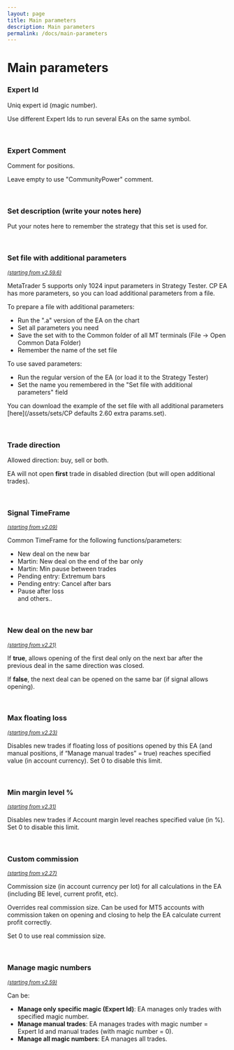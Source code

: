 ```yaml
---
layout: page
title: Main parameters
description: Main parameters
permalink: /docs/main-parameters
---
```


# Main parameters

### Expert Id

Uniq expert id (magic number).

Use different Expert Ids to run several EAs on the same symbol.

<br />

### Expert Comment

Comment for positions.

Leave empty to use "CommunityPower" comment.

<br />

### Set description (write your notes here)

Put your notes here to remember the strategy that this set is used for.

<br />

### Set file with additional parameters

<sup>[*(starting from v2.59.6)*](/docs/versions-history#20240428-0903-260)</sup>

MetaTrader 5 supports only 1024 input parameters in Strategy Tester. CP EA has more parameters, so you can load additional parameters from a file.

To prepare a file with additional parameters:
 - Run the ".a" version of the EA on the chart
 - Set all parameters you need
 - Save the set with to the Common folder of all MT terminals (File -> Open Common Data Folder)
 - Remember the name of the set file

To use saved parameters:
 - Run the regular version of the EA (or load it to the Strategy Tester)
 - Set the name you remembered in the "Set file with additional parameters" field

You can download the example of the set file with all additional parameters [here](/assets/sets/CP defaults 2.60 extra params.set).

<br />

### Trade direction

Allowed direction: buy, sell or both.

EA will not open **first** trade in disabled direction (but will open additional trades).

<br />

### Signal TimeFrame
<sup>[*(starting from v2.09)*](/docs/versions-history#20200512-209)</sup>

Common TimeFrame for the following functions/parameters:
* New deal on the new bar
* Martin: New deal on the end of the bar only
* Martin: Min pause between trades
* Pending entry: Extremum bars
* Pending entry: Cancel after bars
* Pause after loss <br/>
and others..

<br />

### New deal on the new bar
<sup>[*(starting from v2.21)*](/docs/versions-history#20201130-221)</sup>

If **true**, allows opening of the first deal only on the next bar after the previous deal in the same direction was closed.

If **false**, the next deal can be opened on the same bar (if signal allows opening).

<br />

### Max floating loss
<sup>[*(starting from v2.23)*](/docs/versions-history#20201210-223)</sup>

Disables new trades if floating loss of positions opened by this EA (and manual positions, if “Manage manual trades” = true) reaches specified value (in account currency). Set 0 to disable this limit.

<br />

### Min margin level %

<sup>[*(starting from v2.31)*](/docs/versions-history#20210508-231)</sup>

Disables new trades if Account margin level reaches specified value (in %). Set 0 to disable this limit.

<br />

### Custom commission

<sup>[*(starting from v2.27)*](/docs/versions-history#20210302-227)</sup>

Commission size (in account currency per lot) for all calculations in the EA (including BE level, current profit, etc).

Overrides real commission size. Can be used for MT5 accounts with commission taken on opening and closing to help the EA calculate current profit correctly.

Set 0 to use real commission size.

<br />

### Manage magic numbers
<sup>[*(starting from v2.59)*](/docs/versions-history#20240118-0426-259)</sup>

Can be:
- **Manage only specific magic (Expert Id)**: EA manages only trades with specified magic number.
- **Manage manual trades**: EA manages trades with magic number = Expert Id and manual trades (with magic number = 0).
- **Manage all magic numbers**: EA manages all trades.

